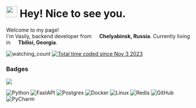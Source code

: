 <h1><img src="https://emojis.slackmojis.com/emojis/images/1531849430/4246/blob-sunglasses.gif?1531849430" width="30"/> Hey! Nice to see you.</h1>


<p>Welcome to my page! </br> I'm Vasily, backend developer from <img src="https://cdn-icons-png.flaticon.com/512/330/330437.png" width="13"/> <b>Chelyabinsk, Russia</b>. Currently living in <img src="https://cdn-icons-png.flaticon.com/512/317/317186.png" width="13"/> <b>Tbilisi, Georgia</b>. </p>

<img src="https://komarev.com/ghpvc/?username=vasgg&color=brightgreen" alt="watching_count" />
<a href="https://wakatime.com/@018b93f3-8ec6-4ae8-b720-1d4627c090f1"><img src="https://wakatime.com/badge/user/018b93f3-8ec6-4ae8-b720-1d4627c090f1.svg" alt="Total time coded since Nov 3 2023" /></a>



<h3>Badges</h3>

<a href="https://t.me/vas1stdas" target="_blank"><img src="https://img.shields.io/badge/Telegram-2CA5E0?style=for-the-badge&logo=telegram&logoColor=white" /></a>

![Python](https://img.shields.io/badge/python-3670A0?style=for-the-badge&logo=python&logoColor=ffdd54)
![FastAPI](https://img.shields.io/badge/FastAPI-005571?style=for-the-badge&logo=fastapi)
![Postgres](https://img.shields.io/badge/postgres-%23316192.svg?style=for-the-badge&logo=postgresql&logoColor=white)
![Docker](https://img.shields.io/badge/docker-%230db7ed.svg?style=for-the-badge&logo=docker&logoColor=white)
![Linux](https://img.shields.io/badge/Linux-FCC624?style=for-the-badge&logo=linux&logoColor=black)
![Redis](https://img.shields.io/badge/redis-%23DD0031.svg?style=for-the-badge&logo=redis&logoColor=white)
![GitHub](https://img.shields.io/badge/github-%23121011.svg?style=for-the-badge&logo=github&logoColor=white)
![PyCharm](https://img.shields.io/badge/pycharm-143?style=for-the-badge&logo=pycharm&logoColor=black&color=black&labelColor=green)
